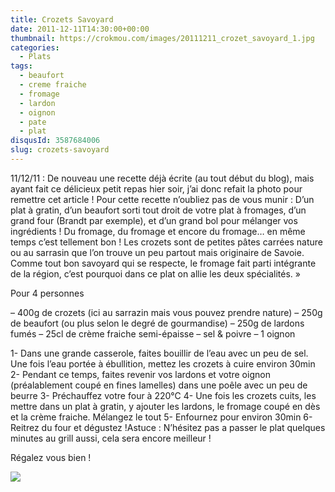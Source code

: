 ```yaml
---
title: Crozets Savoyard
date: 2011-12-11T14:30:00+00:00
thumbnail: https://crokmou.com/images/20111211_crozet_savoyard_1.jpg
categories:
  - Plats
tags:
  - beaufort
  - creme fraiche
  - fromage
  - lardon
  - oignon
  - pate
  - plat
disqusId: 3587684006
slug: crozets-savoyard
---
```


11/12/11 : De nouveau une recette déjà écrite (au tout début du blog), mais ayant fait ce délicieux petit repas hier soir, j’ai donc refait la photo pour remettre cet article !
Pour cette recette n’oubliez pas de vous munir : D’un plat à gratin, d’un beaufort sorti tout droit de votre plat à fromages, d’un grand four (Brandt par exemple), et d’un grand bol pour mélanger vos ingrédients !
Du fromage, du fromage et encore du fromage… en même temps c’est tellement bon ! Les crozets sont de petites pâtes carrées nature ou au sarrasin que l’on trouve un peu partout mais originaire de Savoie. Comme tout bon savoyard qui se respecte, le fromage fait parti intégrante de la région, c’est pourquoi dans ce plat on allie les deux spécialités. »

Pour 4 personnes

– 400g de crozets (ici au sarrazin mais vous pouvez prendre nature)
– 250g de beaufort (ou plus selon le degré de gourmandise)
– 250g de lardons fumés
– 25cl de crème fraiche semi-épaisse
– sel & poivre
– 1 oignon

1- Dans une grande casserole, faites bouillir de l’eau avec un peu de sel. Une fois l’eau portée à ébullition, mettez les crozets à cuire environ 30min
2- Pendant ce temps, faites revenir vos lardons et votre oignon (préalablement coupé en fines lamelles) dans une poêle avec un peu de beurre
3- Préchauffez votre four à 220°C
4- Une fois les crozets cuits, les mettre dans un plat à gratin, y ajouter les lardons, le fromage coupé en dès et la crème fraiche. Mélangez le tout
5- Enfournez pour environ 30min
6- Reitrez du four et dégustez !Astuce : N’hésitez pas a passer le plat quelques minutes au grill aussi, cela sera encore meilleur !

Régalez vous bien !

![](http://4.bp.blogspot.com/-2bLosyMFac4/TxhFg0sR2dI/AAAAAAAABec/Mzg1OnlXUmM/s1600/Signature+copie.jpg)

